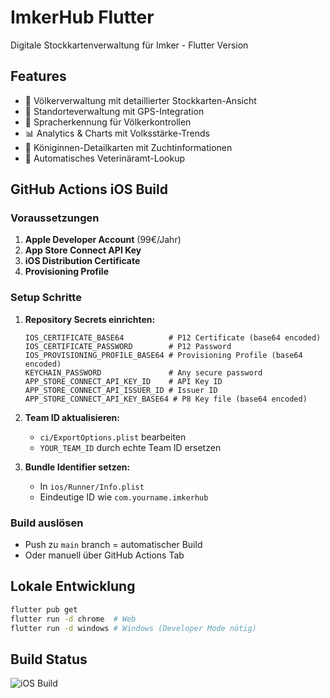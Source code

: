 # ImkerHub Flutter

Digitale Stockkartenverwaltung für Imker - Flutter Version

## Features

- 🐝 Völkerverwaltung mit detaillierter Stockkarten-Ansicht
- 📍 Standorteverwaltung mit GPS-Integration
- 🎤 Spracherkennung für Völkerkontrollen  
- 📊 Analytics & Charts mit Volksstärke-Trends
- 👑 Königinnen-Detailkarten mit Zuchtinformationen
- 🏥 Automatisches Veterinäramt-Lookup

## GitHub Actions iOS Build

### Voraussetzungen

1. **Apple Developer Account** (99€/Jahr)
2. **App Store Connect API Key**
3. **iOS Distribution Certificate**
4. **Provisioning Profile**

### Setup Schritte

1. **Repository Secrets einrichten:**
   ```
   IOS_CERTIFICATE_BASE64          # P12 Certificate (base64 encoded)
   IOS_CERTIFICATE_PASSWORD        # P12 Password
   IOS_PROVISIONING_PROFILE_BASE64 # Provisioning Profile (base64 encoded)
   KEYCHAIN_PASSWORD               # Any secure password
   APP_STORE_CONNECT_API_KEY_ID    # API Key ID
   APP_STORE_CONNECT_API_ISSUER_ID # Issuer ID
   APP_STORE_CONNECT_API_KEY_BASE64 # P8 Key file (base64 encoded)
   ```

2. **Team ID aktualisieren:**
   - `ci/ExportOptions.plist` bearbeiten
   - `YOUR_TEAM_ID` durch echte Team ID ersetzen

3. **Bundle Identifier setzen:**
   - In `ios/Runner/Info.plist`
   - Eindeutige ID wie `com.yourname.imkerhub`

### Build auslösen

- Push zu `main` branch = automatischer Build
- Oder manuell über GitHub Actions Tab

## Lokale Entwicklung

```bash
flutter pub get
flutter run -d chrome  # Web
flutter run -d windows # Windows (Developer Mode nötig)
```

## Build Status

![iOS Build](https://github.com/USERNAME/REPO/workflows/iOS%20Build%20and%20Deploy/badge.svg)